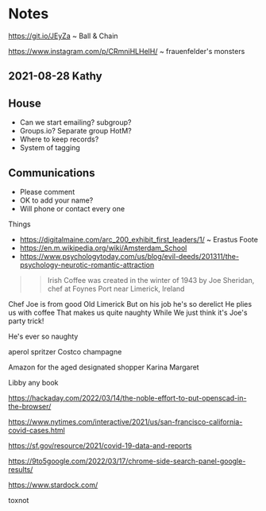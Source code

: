 # Notes

https://git.io/JEyZa ~ Ball & Chain

https://www.instagram.com/p/CRmniHLHelH/ ~ frauenfelder's monsters


## 2021-08-28 Kathy

## House

* Can we start emailing? subgroup?
* Groups.io? Separate group HotM?
* Where to keep records?
* System of tagging

## Communications

* Please comment
* OK to add your name?
* Will phone or contact every one


Things

* https://digitalmaine.com/arc_200_exhibit_first_leaders/1/ ~ Erastus Foote
* https://en.m.wikipedia.org/wiki/Amsterdam_School
* https://www.psychologytoday.com/us/blog/evil-deeds/201311/the-psychology-neurotic-romantic-attraction



>> Irish Coffee was created in the winter of 1943 by Joe Sheridan, chef at Foynes Port near Limerick, Ireland

Chef Joe is from good Old Limerick
But on his job he's so derelict
He plies us with coffee
That makes us quite naughty
While We just think it's Joe's party trick!

He's ever so naughty

aperol spritzer
Costco champagne

Amazon for the aged designated shopper Karina Margaret

Libby any book

https://hackaday.com/2022/03/14/the-noble-effort-to-put-openscad-in-the-browser/

https://www.nytimes.com/interactive/2021/us/san-francisco-california-covid-cases.html

https://sf.gov/resource/2021/covid-19-data-and-reports

https://9to5google.com/2022/03/17/chrome-side-search-panel-google-results/

https://www.stardock.com/

toxnot


